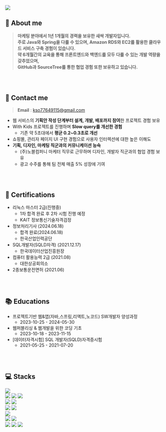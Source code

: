 <div>
  <img src="https://capsule-render.vercel.app/api?type=waving&color=8493A6&height=150&section=header" />

## 📣 About me

> **마케팅 분야에서 1년 1개월의 경력을 보유한 새싹 개발자입니다.<br>
주로 Java와 Spring을 다룰 수 있으며,
Amazon RDS와 EC2를 활용한 클라우드 서비스 구축 경험이 있습니다.<br>
약 6개월간의 교육을 통해 프론트엔드와 백엔드를 모두 다룰 수 있는 개발 역량을 갖추었으며,<br>
GitHub과 SourceTree를 통한 협업 경험 또한 보유하고 있습니다.** <br/>
<br>
<br>

## 📱 Contact me 
> **Email** : kso77649115@gmail.com <br>
- 웹 서비스의 **기획안 작성 단계부터 설계, 개발, 배포까지 참여**한 프로젝트 경험 보유
- With Kids 프로젝트를 진행하며 **Slow query를 개선한 경험**
    - 기존 약 5초대에서 **평균 0.2~0.3초로 개선**
- 쇼핑몰, 관리자 페이지 UI 구현 경험으로 사용자 인터렉션에 대한 높은 이해도
- **기획, 디자인, 마케팅 직군과의 커뮤니케이션 능숙**
    - (주)노블컴퍼니 마케터 직무로 근무하며 디자인, 개발자 직군과의 협업 경험 보유
    - 광고 수주를 통해 팀 전체 매출 5% 성장에 기여
<br>
<br>

## 🏅 Certifications
- 리눅스 마스터 2급(진행중)
    - 1차 합격 완료 후 2차 시험 진행 예정
    - KAIT 정보통신기술자격검정
- 정보처리기사 (2024.06.18)
    - 합격 완료(2024.06.18)
    - 한국산업인력공단
- SQL개발자(SQLD자격) (2021.12.17)
    - 한국데이터산업진흥원장
- 컴퓨터 활용능력 2급 (2021.08)
    - 대한상공회의소
- 2종보통운전면허 (2021.06)
<br>
<br>

## 📚 **Educations**
- 프로젝트기반 웹&앱(자바,스프링,리액트,노코드) SW개발자 양성과정
    - 2023-10-25 - 2024-05-30
- 웹퍼블리싱 & 웹개발을 위한 코딩 기초
    - 2023-10-18 - 2023-11-15
- [데이터자격시험] SQL 개발자(SQLD)자격증시험
    - 2021-05-25 - 2021-07-20
<br>
<br>

## 💻 Stacks

<div> 
  <img src="https://img.shields.io/badge/java-007396?style=for-the-badge&logo=java&logoColor=white"> 
  <br>
  
  <img src="https://img.shields.io/badge/html5-E34F26?style=for-the-badge&logo=html5&logoColor=white"> 
  <img src="https://img.shields.io/badge/css-1572B6?style=for-the-badge&logo=css3&logoColor=white"> 
  <img src="https://img.shields.io/badge/javascript-F7DF1E?style=for-the-badge&logo=javascript&logoColor=black"> 
  <br>
  
  <img src="https://img.shields.io/badge/oracle-F80000?style=for-the-badge&logo=oracle&logoColor=white"> 
  <img src="https://img.shields.io/badge/mysql-4479A1?style=for-the-badge&logo=mysql&logoColor=white"> 
  <br>
  
  <img src="https://img.shields.io/badge/react-61DAFB?style=for-the-badge&logo=react&logoColor=black"> 
  <img src="https://img.shields.io/badge/node.js-339933?style=for-the-badge&logo=Node.js&logoColor=white">
  <br>
  
  <img src="https://img.shields.io/badge/spring-6DB33F?style=for-the-badge&logo=spring&logoColor=white"> 
  <br>

  <img src="https://img.shields.io/badge/amazonaws-232F3E?style=for-the-badge&logo=amazonaws&logoColor=white"> 
  <img src="https://img.shields.io/badge/apache tomcat-F8DC75?style=for-the-badge&logo=apachetomcat&logoColor=white">
  <br>
  
  <img src="https://img.shields.io/badge/github-181717?style=for-the-badge&logo=github&logoColor=white">
  <img src="https://img.shields.io/badge/git-F05032?style=for-the-badge&logo=git&logoColor=white">
  <img src="https://img.shields.io/badge/fontawesome-339AF0?style=for-the-badge&logo=fontawesome&logoColor=white">
  <br>
</div>

<br>
<br>
